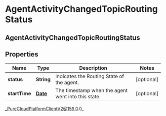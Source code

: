 # AgentActivityChangedTopicRoutingStatus

## AgentActivityChangedTopicRoutingStatus

## Properties

|Name | Type | Description | Notes|
|------------ | ------------- | ------------- | -------------|
| **status** | **String** | Indicates the Routing State of the agent. | [optional] |
| **startTime** | [**Date**](Date) | The timestamp when the agent went into this state. | [optional] |



_PureCloudPlatformClientV2@159.0.0_
